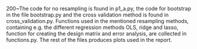 200~The code for no resampling is found in p1_a.py, the code for bootstrap in the file bootstrap.py and the cross validation method is found in cross_validation.py. Functions used in the mentioned resampling methods, containing e.g. the different regression methods OLS, ridge and lasso, function for creating the design matrix and error analysis, are collected in functions.py. The rest of the files produces plots used in the report.
